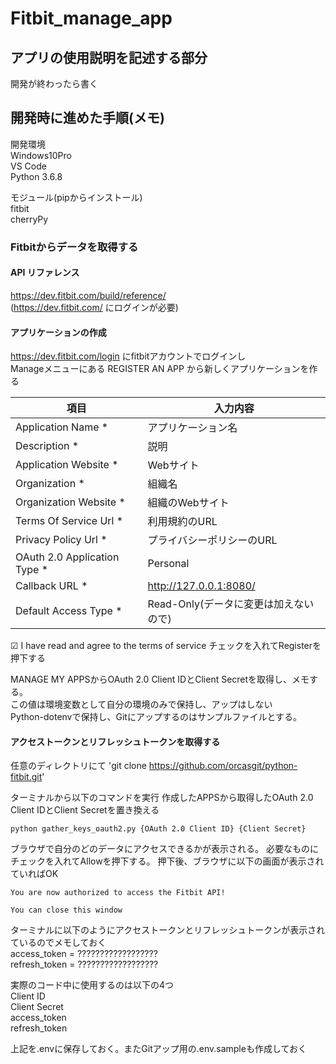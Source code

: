 # Fitbit_manage_app


## アプリの使用説明を記述する部分

開発が終わったら書く


## 開発時に進めた手順(メモ)
開発環境  
Windows10Pro   
VS Code   
Python 3.6.8

モジュール(pipからインストール)  
fitbit  
cherryPy


### Fitbitからデータを取得する

#### API リファレンス
https://dev.fitbit.com/build/reference/  
(https://dev.fitbit.com/ にログインが必要)

#### アプリケーションの作成
https://dev.fitbit.com/login にfitbitアカウントでログインし  
Manageメニューにある REGISTER AN APP から新しくアプリケーションを作る

|項目|入力内容|
|-|-|
|Application Name *|アプリケーション名|
|Description *|説明|
|Application Website *|Webサイト|
|Organization *|組織名|
|Organization Website *|組織のWebサイト|
|Terms Of Service Url *|利用規約のURL|
|Privacy Policy Url *|プライバシーポリシーのURL|
|OAuth 2.0 Application Type *|Personal|
|Callback URL *|http://127.0.0.1:8080/|
|Default Access Type *|Read-Only(データに変更は加えないので)|

☑ I have read and agree to the terms of service
チェックを入れてRegisterを押下する


MANAGE MY APPSからOAuth 2.0 Client IDとClient Secretを取得し、メモする。  
この値は環境変数として自分の環境のみで保持し、アップはしない  
Python-dotenvで保持し、Gitにアップするのはサンプルファイルとする。


#### アクセストークンとリフレッシュトークンを取得する

任意のディレクトリにて
'git clone https://github.com/orcasgit/python-fitbit.git'

ターミナルから以下のコマンドを実行
作成したAPPSから取得したOAuth 2.0 Client IDとClient Secretを置き換える

`python gather_keys_oauth2.py {OAuth 2.0 Client ID} {Client Secret}`

ブラウザで自分のどのデータにアクセスできるかが表示される。
必要なものにチェックを入れてAllowを押下する。
押下後、ブラウザに以下の画面が表示されていればOK
```
You are now authorized to access the Fitbit API!

You can close this window
```
ターミナルに以下のようにアクセストークンとリフレッシュトークンが表示されているのでメモしておく  
access_token = ??????????????????  
refresh_token = ??????????????????

実際のコード中に使用するのは以下の4つ  
Client ID  
Client Secret  
access_token  
refresh_token  


上記を.envに保存しておく。またGitアップ用の.env.sampleも作成しておく

